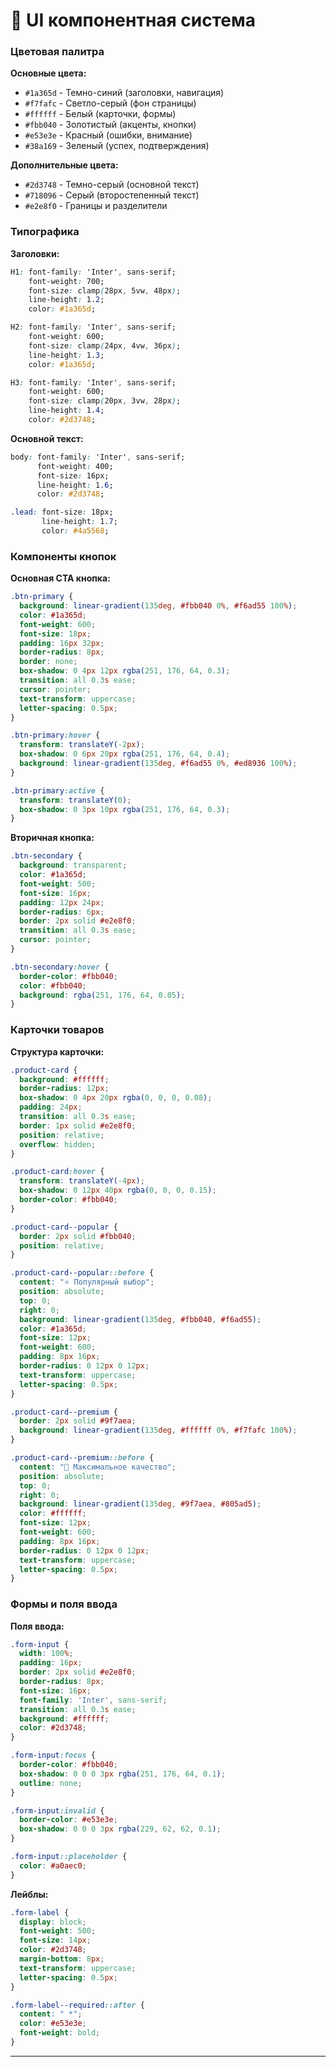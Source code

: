 # 🎨 UI компонентная система

### Цветовая палитра

**Основные цвета:**
- `#1a365d` - Темно-синий (заголовки, навигация)
- `#f7fafc` - Светло-серый (фон страницы)
- `#ffffff` - Белый (карточки, формы)
- `#fbb040` - Золотистый (акценты, кнопки)
- `#e53e3e` - Красный (ошибки, внимание)
- `#38a169` - Зеленый (успех, подтверждения)

**Дополнительные цвета:**
- `#2d3748` - Темно-серый (основной текст)
- `#718096` - Серый (второстепенный текст)
- `#e2e8f0` - Границы и разделители

### Типографика

**Заголовки:**
```css
H1: font-family: 'Inter', sans-serif;
    font-weight: 700;
    font-size: clamp(28px, 5vw, 48px);
    line-height: 1.2;
    color: #1a365d;

H2: font-family: 'Inter', sans-serif;
    font-weight: 600;
    font-size: clamp(24px, 4vw, 36px);
    line-height: 1.3;
    color: #1a365d;

H3: font-family: 'Inter', sans-serif;
    font-weight: 600;
    font-size: clamp(20px, 3vw, 28px);
    line-height: 1.4;
    color: #2d3748;
```

**Основной текст:**
```css
body: font-family: 'Inter', sans-serif;
      font-weight: 400;
      font-size: 16px;
      line-height: 1.6;
      color: #2d3748;

.lead: font-size: 18px;
       line-height: 1.7;
       color: #4a5568;
```

### Компоненты кнопок

**Основная CTA кнопка:**
```css
.btn-primary {
  background: linear-gradient(135deg, #fbb040 0%, #f6ad55 100%);
  color: #1a365d;
  font-weight: 600;
  font-size: 18px;
  padding: 16px 32px;
  border-radius: 8px;
  border: none;
  box-shadow: 0 4px 12px rgba(251, 176, 64, 0.3);
  transition: all 0.3s ease;
  cursor: pointer;
  text-transform: uppercase;
  letter-spacing: 0.5px;
}

.btn-primary:hover {
  transform: translateY(-2px);
  box-shadow: 0 6px 20px rgba(251, 176, 64, 0.4);
  background: linear-gradient(135deg, #f6ad55 0%, #ed8936 100%);
}

.btn-primary:active {
  transform: translateY(0);
  box-shadow: 0 3px 10px rgba(251, 176, 64, 0.3);
}
```

**Вторичная кнопка:**
```css
.btn-secondary {
  background: transparent;
  color: #1a365d;
  font-weight: 500;
  font-size: 16px;
  padding: 12px 24px;
  border-radius: 6px;
  border: 2px solid #e2e8f0;
  transition: all 0.3s ease;
  cursor: pointer;
}

.btn-secondary:hover {
  border-color: #fbb040;
  color: #fbb040;
  background: rgba(251, 176, 64, 0.05);
}
```

### Карточки товаров

**Структура карточки:**
```css
.product-card {
  background: #ffffff;
  border-radius: 12px;
  box-shadow: 0 4px 20px rgba(0, 0, 0, 0.08);
  padding: 24px;
  transition: all 0.3s ease;
  border: 1px solid #e2e8f0;
  position: relative;
  overflow: hidden;
}

.product-card:hover {
  transform: translateY(-4px);
  box-shadow: 0 12px 40px rgba(0, 0, 0, 0.15);
  border-color: #fbb040;
}

.product-card--popular {
  border: 2px solid #fbb040;
  position: relative;
}

.product-card--popular::before {
  content: "⭐ Популярный выбор";
  position: absolute;
  top: 0;
  right: 0;
  background: linear-gradient(135deg, #fbb040, #f6ad55);
  color: #1a365d;
  font-size: 12px;
  font-weight: 600;
  padding: 8px 16px;
  border-radius: 0 12px 0 12px;
  text-transform: uppercase;
  letter-spacing: 0.5px;
}

.product-card--premium {
  border: 2px solid #9f7aea;
  background: linear-gradient(135deg, #ffffff 0%, #f7fafc 100%);
}

.product-card--premium::before {
  content: "👑 Максимальное качество";
  position: absolute;
  top: 0;
  right: 0;
  background: linear-gradient(135deg, #9f7aea, #805ad5);
  color: #ffffff;
  font-size: 12px;
  font-weight: 600;
  padding: 8px 16px;
  border-radius: 0 12px 0 12px;
  text-transform: uppercase;
  letter-spacing: 0.5px;
}
```

### Формы и поля ввода

**Поля ввода:**
```css
.form-input {
  width: 100%;
  padding: 16px;
  border: 2px solid #e2e8f0;
  border-radius: 8px;
  font-size: 16px;
  font-family: 'Inter', sans-serif;
  transition: all 0.3s ease;
  background: #ffffff;
  color: #2d3748;
}

.form-input:focus {
  border-color: #fbb040;
  box-shadow: 0 0 0 3px rgba(251, 176, 64, 0.1);
  outline: none;
}

.form-input:invalid {
  border-color: #e53e3e;
  box-shadow: 0 0 0 3px rgba(229, 62, 62, 0.1);
}

.form-input::placeholder {
  color: #a0aec0;
}
```

**Лейблы:**
```css
.form-label {
  display: block;
  font-weight: 500;
  font-size: 14px;
  color: #2d3748;
  margin-bottom: 8px;
  text-transform: uppercase;
  letter-spacing: 0.5px;
}

.form-label--required::after {
  content: " *";
  color: #e53e3e;
  font-weight: bold;
}
```

---
